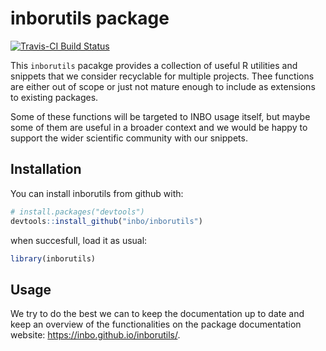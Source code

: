 # inborutils package

[![Travis-CI Build Status](https://travis-ci.org/inbo/inbo-rutils.svg?branch=master)](https://travis-ci.org/inbo/inbo-rutils)

This `inborutils` pacakge provides a collection of useful R utilities and snippets that we consider recyclable for multiple projects. Thee functions are either out of scope or just not mature enough to include as extensions to existing packages. 

Some of these functions will be targeted to INBO usage itself, but maybe some of them are useful in a broader context and we would be happy to support the wider scientific community with our snippets. 

## Installation

You can install inborutils from github with:

```r
# install.packages("devtools")
devtools::install_github("inbo/inborutils")
```

when succesfull, load it as usual:

```r
library(inborutils)
```

## Usage

We try to do the best we can to keep the documentation up to date and keep an overview of the functionalities on the package documentation website: https://inbo.github.io/inborutils/. 
